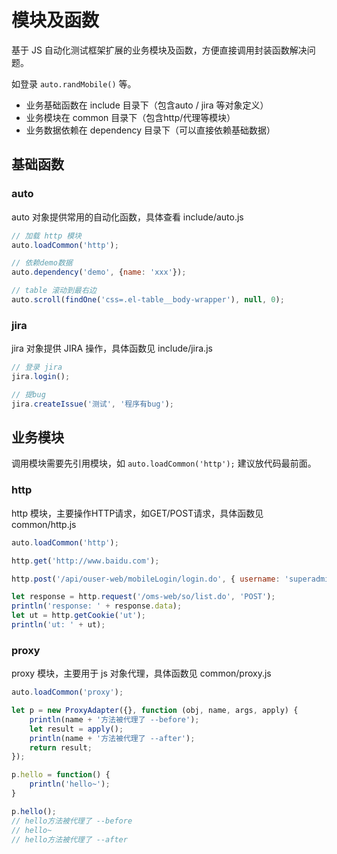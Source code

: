 # 模块及函数

基于 JS 自动化测试框架扩展的业务模块及函数，方便直接调用封装函数解决问题。

如登录 `auto.randMobile()` 等。

- 业务基础函数在 include 目录下（包含auto / jira 等对象定义）
- 业务模块在 common 目录下（包含http/代理等模块）
- 业务数据依赖在 dependency 目录下（可以直接依赖基础数据）

## 基础函数

### auto

auto 对象提供常用的自动化函数，具体查看  include/auto.js

```js
// 加载 http 模块
auto.loadCommon('http');

// 依赖demo数据
auto.dependency('demo', {name: 'xxx'});

// table 滚动到最右边
auto.scroll(findOne('css=.el-table__body-wrapper'), null, 0);
```

### jira

jira 对象提供 JIRA 操作，具体函数见  include/jira.js

```js
// 登录 jira
jira.login();

// 提bug
jira.createIssue('测试', '程序有bug');
```

## 业务模块

调用模块需要先引用模块，如 `auto.loadCommon('http');` 建议放代码最前面。

### http

http 模块，主要操作HTTP请求，如GET/POST请求，具体函数见 common/http.js

```js
auto.loadCommon('http');

http.get('http://www.baidu.com');

http.post('/api/ouser-web/mobileLogin/login.do', { username: 'superadmin', password: '123456'});

let response = http.request('/oms-web/so/list.do', 'POST');
println('response: ' + response.data);
let ut = http.getCookie('ut');
println('ut: ' + ut);
```

### proxy

proxy 模块，主要用于 js 对象代理，具体函数见 common/proxy.js

```js
auto.loadCommon('proxy');

let p = new ProxyAdapter({}, function (obj, name, args, apply) {
	println(name + '方法被代理了 --before');
	let result = apply();
	println(name + '方法被代理了 --after');
	return result;
});

p.hello = function() {
	println('hello~');
}

p.hello();
// hello方法被代理了 --before
// hello~
// hello方法被代理了 --after
```
